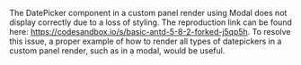 The DatePicker component in a custom panel render using Modal does not display correctly due to a loss of styling. The reproduction link can be found here: <https://codesandbox.io/s/basic-antd-5-8-2-forked-j5qp5h>. To resolve this issue, a proper example of how to render all types of datepickers in a custom panel render, such as in a modal, would be useful.
